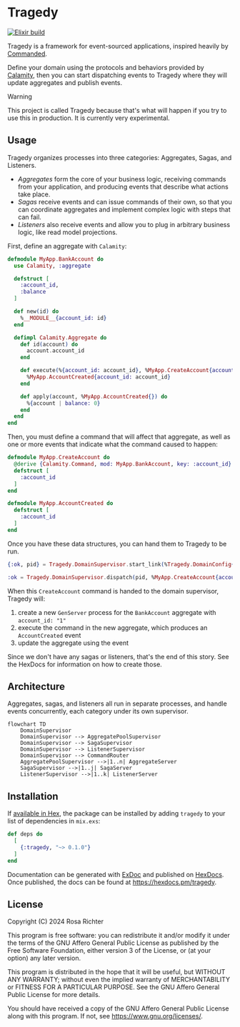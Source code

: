 # Tragedy

[![Elixir build](https://github.com/Cantido/tragedy/actions/workflows/elixir.yml/badge.svg)](https://github.com/Cantido/tragedy/actions/workflows/elixir.yml)

Tragedy is a framework for event-sourced applications, inspired heavily by
[Commanded](https://github.com/commanded/commanded).

Define your domain using the protocols and behaviors provided by
[Calamity](https://github.com/Cantido/calamity), then you can start
dispatching events to Tragedy where they will update aggregates and
publish events.

> [!WARNING]
> This project is called Tragedy because that's what will happen if you try
> to use this in production. It is currently very experimental.

## Usage

Tragedy organizes processes into three categories: Aggregates, Sagas,
and Listeners.

- *Aggregates* form the core of your business logic, receiving commands from
  your application, and producing events that describe what actions take place.
- *Sagas* receive events and can issue commands of their own, so that you can
  coordinate aggregates and implement complex logic with steps that can fail.
- *Listeners* also receive events and allow you to plug in arbitrary business
  logic, like read model projections.

First, define an aggregate with `Calamity`:

```elixir
defmodule MyApp.BankAccount do
  use Calamity, :aggregate

  defstruct [
    :account_id,
    :balance
  ]

  def new(id) do
    %__MODULE__{account_id: id}
  end

  defimpl Calamity.Aggregate do
    def id(account) do
      account.account_id
    end

    def execute(%{account_id: account_id}, %MyApp.CreateAccount{account_id: account_id}) do
      %MyApp.AccountCreated{account_id: account_id}
    end

    def apply(account, %MyApp.AccountCreated{}) do
      %{account | balance: 0}
    end
  end
end
```

Then, you must define a command that will affect that aggregate, as well as
one or more events that indicate what the command caused to happen:

```elixir
defmodule MyApp.CreateAccount do
  @derive {Calamity.Command, mod: MyApp.BankAccount, key: :account_id}
  defstruct [
    :account_id
  ]
end

defmodule MyApp.AccountCreated do
  defstruct [
    :account_id
  ]
end
```

Once you have these data structures, you can hand them to Tragedy to be run.

```elixir
{:ok, pid} = Tragedy.DomainSupervisor.start_link(%Tragedy.DomainConfig{})

:ok = Tragedy.DomainSupervisor.dispatch(pid, %MyApp.CreateAccount{account_id: "1"})
```

When this `CreateAccount` command is handed to the domain supervisor, Tragedy will:

1. create a new `GenServer` process for the `BankAccount` aggregate with `account_id: "1"`
2. execute the command in the new aggregate, which produces an `AccountCreated` event
3. update the aggregate using the event

Since we don't have any sagas or listeners, that's the end of this story.
See the HexDocs for information on how to create those.

## Architecture

Aggregates, sagas, and listeners all run in separate processes, and handle
events concurrently, each category under its own supervisor.

```mermaid
flowchart TD
    DomainSupervisor
    DomainSupervisor --> AggregatePoolSupervisor
    DomainSupervisor --> SagaSupervisor
    DomainSupervisor --> ListenerSupervisor
    DomainSupervisor --> CommandRouter
    AggregatePoolSupervisor -->|1..n| AggregateServer
    SagaSupervisor -->|1..j| SagaServer
    ListenerSupervisor -->|1..k| ListenerServer
```

## Installation

If [available in Hex](https://hex.pm/docs/publish), the package can be installed
by adding `tragedy` to your list of dependencies in `mix.exs`:

```elixir
def deps do
  [
    {:tragedy, "~> 0.1.0"}
  ]
end
```

Documentation can be generated with [ExDoc](https://github.com/elixir-lang/ex_doc)
and published on [HexDocs](https://hexdocs.pm). Once published, the docs can
be found at <https://hexdocs.pm/tragedy>.

## License

Copyright (C) 2024 Rosa Richter

This program is free software: you can redistribute it and/or modify
it under the terms of the GNU Affero General Public License as
published by the Free Software Foundation, either version 3 of the
License, or (at your option) any later version.

This program is distributed in the hope that it will be useful,
but WITHOUT ANY WARRANTY; without even the implied warranty of
MERCHANTABILITY or FITNESS FOR A PARTICULAR PURPOSE.  See the
GNU Affero General Public License for more details.

You should have received a copy of the GNU Affero General Public License
along with this program.  If not, see <https://www.gnu.org/licenses/>.
